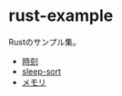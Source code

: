 # rust-example

Rustのサンプル集。

- [時刻](https://github.com/cipepser/rust-time)
- [sleep-sort](https://github.com/cipepser/rust-example/tree/master/sleep_sort)
- [メモリ](https://github.com/cipepser/rust-example/tree/master/memory)
